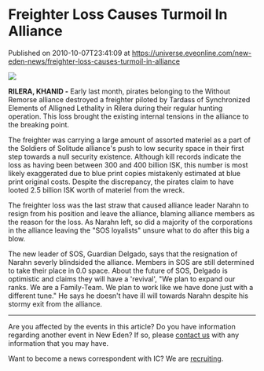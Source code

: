 # Freighter Loss Causes Turmoil In Alliance
Published on 2010-10-07T23:41:09 at https://universe.eveonline.com/new-eden-news/freighter-loss-causes-turmoil-in-alliance

![](http://www.eve-ic.net/media/assets/icarticlebanner.png)  
  
 **RILERA, KHANID -** Early last month, pirates belonging to the Without Remorse alliance destroyed a freighter piloted by Tardass of Synchronized Elements of Alligned Lethality in Rilera during their regular hunting operation. This loss brought the existing internal tensions in the alliance to the breaking point.  
  
The freighter was carrying a large amount of assorted materiel as a part of the Soldiers of Solitude alliance's push to low security space in their first step towards a null security existence. Although kill records indicate the loss as having been between 300 and 400 billion ISK, this number is most likely exaggerated due to blue print copies mistakenly estimated at blue print original costs. Despite the discrepancy, the pirates claim to have looted 2.5 billion ISK worth of materiel from the wreck.  
  
The freighter loss was the last straw that caused alliance leader Narahn to resign from his position and leave the alliance, blaming alliance members as the reason for the loss. As Narahn left, so did a majority of the corporations in the alliance leaving the "SOS loyalists" unsure what to do after this big a blow.  
  
The new leader of SOS, Guardian Delgado, says that the resignation of Narahn severly blindsided the alliance. Members in SOS are still determined to take their place in 0.0 space. About the future of SOS, Delgado is optimistic and claims they will have a 'revival', "We plan to expand our ranks. We are a Family-Team. We plan to work like we have done just with a different tune." He says he doesn't have ill will towards Narahn despite his stormy exit from the alliance.

* * *

Are you affected by the events in this article? Do you have information regarding another event in New Eden? If so, please [contact us](http://www.eveonline.com/news.asp?a=submitrp) with any information that you may have.  
  
Want to become a news correspondent with IC? We are [recruiting](http://www.eveonline.com/isd.asp).
